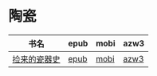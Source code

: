 # 陶瓷

| 书名 | epub | mobi | azw3 |
| --- | --- | --- | --- |
| [捡来的瓷器史](http://ct.dalanmei.com/f/31084289-571775088-3c6dbf) | [epub](http://ct.dalanmei.com/f/31084289-571775088-3c6dbf) | [mobi](http://ct.dalanmei.com/f/31084289-571499698-3154a6) | [azw3](http://ct.dalanmei.com/f/31084289-571919923-bce73b) |
